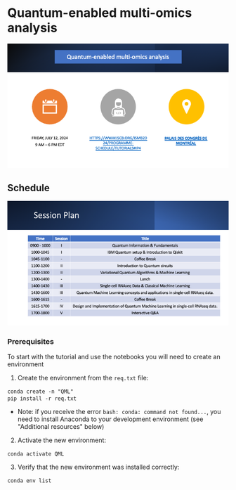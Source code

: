 # Quantum-enabled multi-omics analysis

![QMLOmics](images/QMLomics_tutorial.png)

## Schedule

![Schedule](images/Schedule_tutorial.png)

### Prerequisites
To start with the tutorial and use the notebooks you will need to create an environment 

1. Create the environment from the `req.txt` file:
```
conda create -n "QML" 
pip install -r req.txt
```
* Note: if you receive the error `bash: conda: command not found...`, you need to install Anaconda to your development environment (see "Additional resources" below)

2. Activate the new environment:
```
conda activate QML
```
3. Verify that the new environment was installed correctly:
```
conda env list
```

